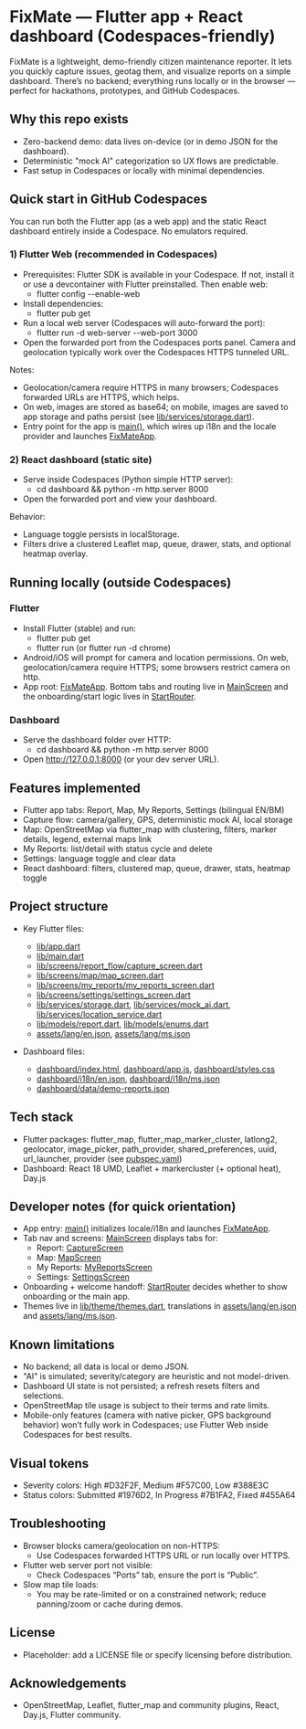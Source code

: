 # FixMate — Flutter app + React dashboard (Codespaces-friendly)

FixMate is a lightweight, demo-friendly citizen maintenance reporter. It lets you quickly capture issues, geotag them, and visualize reports on a simple dashboard. There’s no backend; everything runs locally or in the browser — perfect for hackathons, prototypes, and GitHub Codespaces.

## Why this repo exists
- Zero-backend demo: data lives on-device (or in demo JSON for the dashboard).
- Deterministic "mock AI" categorization so UX flows are predictable.
- Fast setup in Codespaces or locally with minimal dependencies.

## Quick start in GitHub Codespaces

You can run both the Flutter app (as a web app) and the static React dashboard entirely inside a Codespace. No emulators required.

### 1) Flutter Web (recommended in Codespaces)
- Prerequisites: Flutter SDK is available in your Codespace. If not, install it or use a devcontainer with Flutter preinstalled. Then enable web:
  - flutter config --enable-web
- Install dependencies:
  - flutter pub get
- Run a local web server (Codespaces will auto-forward the port):
  - flutter run -d web-server --web-port 3000
- Open the forwarded port from the Codespaces ports panel. Camera and geolocation typically work over the Codespaces HTTPS tunneled URL.

Notes:
- Geolocation/camera require HTTPS in many browsers; Codespaces forwarded URLs are HTTPS, which helps.
- On web, images are stored as base64; on mobile, images are saved to app storage and paths persist (see [lib/services/storage.dart](lib/services/storage.dart:1)).
- Entry point for the app is [main()](lib/main.dart:8), which wires up i18n and the locale provider and launches [FixMateApp](lib/app.dart:12).

### 2) React dashboard (static site)
- Serve inside Codespaces (Python simple HTTP server):
  - cd dashboard && python -m http.server 8000
- Open the forwarded port and view your dashboard.

Behavior:
- Language toggle persists in localStorage.
- Filters drive a clustered Leaflet map, queue, drawer, stats, and optional heatmap overlay.

## Running locally (outside Codespaces)

### Flutter
- Install Flutter (stable) and run:
  - flutter pub get
  - flutter run  (or flutter run -d chrome)
- Android/iOS will prompt for camera and location permissions. On web, geolocation/camera require HTTPS; some browsers restrict camera on http.
- App root: [FixMateApp](lib/app.dart:12). Bottom tabs and routing live in [MainScreen](lib/app.dart:36) and the onboarding/start logic lives in [StartRouter](lib/app.dart:114).

### Dashboard
- Serve the dashboard folder over HTTP:
  - cd dashboard && python -m http.server 8000
- Open http://127.0.0.1:8000 (or your dev server URL).

## Features implemented
- Flutter app tabs: Report, Map, My Reports, Settings (bilingual EN/BM)
- Capture flow: camera/gallery, GPS, deterministic mock AI, local storage
- Map: OpenStreetMap via flutter_map with clustering, filters, marker details, legend, external maps link
- My Reports: list/detail with status cycle and delete
- Settings: language toggle and clear data
- React dashboard: filters, clustered map, queue, drawer, stats, heatmap toggle

## Project structure
- Key Flutter files:
  - [lib/app.dart](lib/app.dart:1)
  - [lib/main.dart](lib/main.dart:1)
  - [lib/screens/report_flow/capture_screen.dart](lib/screens/report_flow/capture_screen.dart:1)
  - [lib/screens/map/map_screen.dart](lib/screens/map/map_screen.dart:1)
  - [lib/screens/my_reports/my_reports_screen.dart](lib/screens/my_reports/my_reports_screen.dart:1)
  - [lib/screens/settings/settings_screen.dart](lib/screens/settings/settings_screen.dart:1)
  - [lib/services/storage.dart](lib/services/storage.dart:1), [lib/services/mock_ai.dart](lib/services/mock_ai.dart:1), [lib/services/location_service.dart](lib/services/location_service.dart:1)
  - [lib/models/report.dart](lib/models/report.dart:1), [lib/models/enums.dart](lib/models/enums.dart:1)
  - [assets/lang/en.json](assets/lang/en.json:1), [assets/lang/ms.json](assets/lang/ms.json:1)

- Dashboard files:
  - [dashboard/index.html](dashboard/index.html:1), [dashboard/app.js](dashboard/app.js:1), [dashboard/styles.css](dashboard/styles.css:1)
  - [dashboard/i18n/en.json](dashboard/i18n/en.json:1), [dashboard/i18n/ms.json](dashboard/i18n/ms.json:1)
  - [dashboard/data/demo-reports.json](dashboard/data/demo-reports.json:1)

## Tech stack
- Flutter packages: flutter_map, flutter_map_marker_cluster, latlong2, geolocator, image_picker, path_provider, shared_preferences, uuid, url_launcher, provider (see [pubspec.yaml](pubspec.yaml:31))
- Dashboard: React 18 UMD, Leaflet + markercluster (+ optional heat), Day.js

## Developer notes (for quick orientation)
- App entry: [main()](lib/main.dart:8) initializes locale/i18n and launches [FixMateApp](lib/app.dart:12).
- Tab nav and screens: [MainScreen](lib/app.dart:36) displays tabs for:
  - Report: [CaptureScreen](lib/screens/report_flow/capture_screen.dart:1)
  - Map: [MapScreen](lib/screens/map/map_screen.dart:1)
  - My Reports: [MyReportsScreen](lib/screens/my_reports/my_reports_screen.dart:1)
  - Settings: [SettingsScreen](lib/screens/settings/settings_screen.dart:1)
- Onboarding + welcome handoff: [StartRouter](lib/app.dart:114) decides whether to show onboarding or the main app.
- Themes live in [lib/theme/themes.dart](lib/theme/themes.dart:1), translations in [assets/lang/en.json](assets/lang/en.json:1) and [assets/lang/ms.json](assets/lang/ms.json:1).

## Known limitations
- No backend; all data is local or demo JSON.
- "AI" is simulated; severity/category are heuristic and not model-driven.
- Dashboard UI state is not persisted; a refresh resets filters and selections.
- OpenStreetMap tile usage is subject to their terms and rate limits.
- Mobile-only features (camera with native picker, GPS background behavior) won’t fully work in Codespaces; use Flutter Web inside Codespaces for best results.

## Visual tokens
- Severity colors: High #D32F2F, Medium #F57C00, Low #388E3C
- Status colors: Submitted #1976D2, In Progress #7B1FA2, Fixed #455A64

## Troubleshooting
- Browser blocks camera/geolocation on non-HTTPS:
  - Use Codespaces forwarded HTTPS URL or run locally over HTTPS.
- Flutter web server port not visible:
  - Check Codespaces “Ports” tab, ensure the port is “Public”.
- Slow map tile loads:
  - You may be rate-limited or on a constrained network; reduce panning/zoom or cache during demos.

## License
- Placeholder: add a LICENSE file or specify licensing before distribution.

## Acknowledgements
- OpenStreetMap, Leaflet, flutter_map and community plugins, React, Day.js, Flutter community.